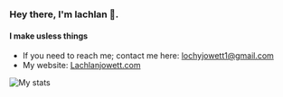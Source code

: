### Hey there, I'm lachlan 👋.
#### I make usless things

- If you need to reach me; contact me here: lochyjowett1@gmail.com
- My website: [Lachlanjowett.com](https://Lachlanjowett.com)

![My stats](https://github-readme-stats.vercel.app/api?username=lochyj&theme=dark&hide_border=1)

<!--
**lochyj/lochyj** is a ✨ _special_ ✨ repository because its `README.md` (this file) appears on your GitHub profile.

Here are some ideas to get you started:

- 🔭 I’m currently working on ...
- 🌱 I’m currently learning ...
- 👯 I’m looking to collaborate on ...
- 🤔 I’m looking for help with ...
- 💬 Ask me about ...
- 📫 How to reach me: ...
- 😄 Pronouns: ...
- ⚡ Fun fact: ...
-->
